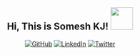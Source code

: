 <h2 align="center" >Hi, This is Somesh KJ!  <img src="https://media.giphy.com/media/nnJIYvWhYpPlyv3tJo/giphy.gif" width="50"> </h2>

<div align="center">
	<p>
		<a href="https://github.com/someshjaishwal"><img src="https://img.shields.io/github/followers/someshjaishwal.svg?label=GitHub&style=social" alt="GitHub"></a>
		<a href="https://www.linkedin.com/in/someshjaishwal"><img src="https://img.shields.io/badge/LinkedIn--_.svg?style=social&logo=linkedin" alt="LinkedIn"></a>
	  <a href="https://twitter.com/someshkj_"><img src="https://img.shields.io/twitter/follow/someshkj_?label=Twitter&style=social" alt="Twitter"></a>
	</p>
</div>



